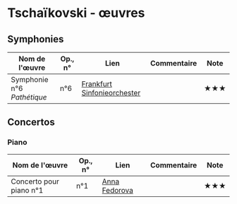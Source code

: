 # Tschaïkovski - œuvres 

<!-- 
|Nom de l'œuvre| Op., n° | Lien | Commentaire | Note|
|--------|----|-------|---------|----|
|        |     |   | <youtu.be/...>   |  ★|
 -->



## Symphonies
|Nom de l'œuvre| Op., n° | Lien | Commentaire | Note|
|--------|----|-------|---------|----|
|Symphonie n°6 *Pathétique*|  n°6|[Frankfurt Sinfonieorchester](https://youtu.be/SVnF3x44rvU?t=43)   |  | ★★★|


## Concertos
### Piano
|Nom de l'œuvre| Op., n° | Lien | Commentaire | Note|
|--------|----|-------|---------|----|
|Concerto pour piano n°1|  n°1|[Anna Fedorova](https://youtu.be/hNfpMRSCFPE?t=3)   |  | ★★★|

<!-- ### Violon
### Violoncelle -->


<!-- ## Instrument seul
### Piano
### Orgue
### Violon
### Violoncelle -->


